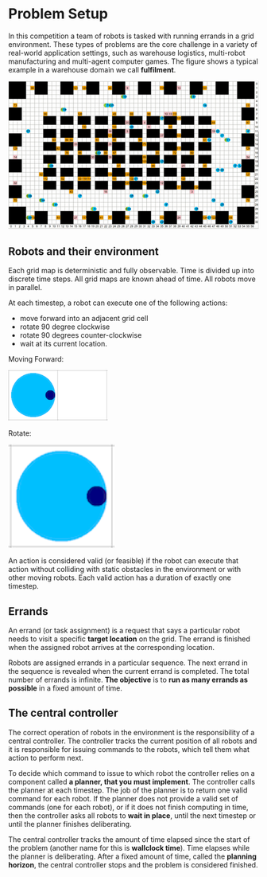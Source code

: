 # Problem Setup

In this competition a team of robots is tasked with running errands in a grid environment. These types of problems are the core challenge in a variety of real-world application settings, such as warehouse logistics, multi-robot manufacturing and multi-agent computer games. The figure shows a typical example in a warehouse domain we call **fulfilment**.

![image](landing_page_resource/images/image_warehouse.gif)

## Robots and their environment
Each grid map is deterministic and fully observable. Time is divided up into discrete time steps. All grid maps are known ahead of time. All robots move in parallel.

At each timestep, a robot can execute one of the following actions: 
- move forward into an adjacent grid cell
- rotate 90 degree clockwise 
- rotate 90 degrees counter-clockwise
- wait at its current location.

Moving Forward:

![image](landing_page_resource/images/image2.gif)

Rotate:

![image](landing_page_resource/images/image3.gif)

An action is considered valid (or feasible) if the robot can execute that action without colliding with static obstacles in the environment or with other moving robots. Each valid action has a duration of exactly one timestep. 

## Errands
An errand (or task assignment) is a request that says a particular robot needs to visit a specific **target location** on the grid. The errand is finished when the assigned robot arrives at the corresponding location.

Robots are assigned errands in a particular sequence. The next errand in the sequence is revealed when the current errand is completed. The total number of errands is infinite. **The objective** is to **run as many errands as possible** in a fixed amount of time.  

## The central controller
The correct operation of robots in the environment is the responsibility of a central controller. The controller tracks the current position of all robots and it is responsible for issuing commands to the robots, which tell them what action to perform next. 

To decide which command to issue to which robot the controller relies on a component called **a planner, that you must implement**.  The controller calls the planner at each timestep. The job of the planner is to return one valid command for each robot.  If the planner does not provide a valid set of commands (one for each robot), or if it does not finish computing in time, then the controller asks all robots to **wait in place**, until the next timestep or until the planner finishes deliberating. 

The central controller tracks the amount of time elapsed since the start of the problem (another name for this is **wallclock time**). Time elapses while the planner is deliberating. After a fixed amount of time, called the **planning horizon**, the central controller stops and the problem is considered finished. 
